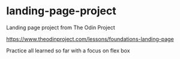# landing-page-project

Landing page project from The Odin Project

https://www.theodinproject.com/lessons/foundations-landing-page

Practice all learned so far with a focus on flex box